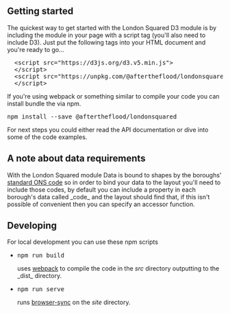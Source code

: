 <div class="full-width">

<h2>Getting started</h2>

<p>The quickest way to get started with the London Squared D3 module is by including the module in your page with a script tag (you'll also need to include D3). Just put the following tags into your HTML document and you're ready to go...</p>

<pre>
  &lt;script src=&quot;https://d3js.org/d3.v5.min.js&quot;&gt;
  &lt;/script&gt;
  &lt;script src=&quot;https://unpkg.com/@aftertheflood/londonsquared/dist/index.js&quot;&gt;
  &lt;/script&gt;
</pre>

<p>If you're using webpack or something similar to compile your code you can install bundle the via npm.</p>

<pre>npm install --save @aftertheflood/londonsquared</pre>

<p>
For next steps you could either read the API documentation or dive into some of the code examples.
</p>
<h2>A note about data requirements</h2>

<p>With the London Squared module Data is bound to shapes by the boroughs' <a href="http://geoportal.statistics.gov.uk/datasets/interim-local-authority-districts-april-2018-names-and-codes-in-the-united-kingdom">standard ONS code</a> so in order to bind your data to the layout you'll need to include those codes, by default you can include a property in each borough's data called _code_ and the layout should find that, if this isn't possible of convenient then you can specify an accessor function.</p>

</div>
<h2>Developing</h2>
For local development you can use these npm scripts
<ul>
  <li><pre>npm run build</pre> uses <a href="https://webpack.js.org">webpack</a> to compile the code in the <i>src</i> directory outputting to the _dist_ directory.</li>
  <li><pre>npm run serve</pre> runs <a href="https://browsersync.io">browser-sync</a> on the <i>site</i> directory.</li>
</ul>